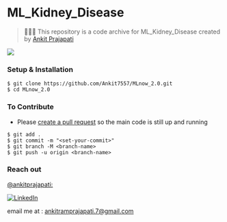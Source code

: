 # ML_Kidney_Disease

> 👩🏻‍💻  This repository is a code archive for ML_Kidney_Disease created by [Ankit Prajapati](https://github.com/Ankit7557)


![](https://img.shields.io/badge/Python-v3.9-informational?style=flat&logo=<LOGO_NAME>&logoColor=white&color=2bbc8a)





### Setup & Installation

```
$ git clone https://github.com/Ankit7557/MLnow_2.0.git
$ cd MLnow_2.0
```

### To Contribute

- Please [create a pull request](https://github.com/Ankit7557/MLnow_2.0/pulls) so the main code is still up and running

```
$ git add .
$ git commit -m "<set-your-commit>"
$ git branch -M <branch-name>
$ git push -u origin <branch-name>
```
### Reach out

[@ankitprajapati:](https://github.com/Ankit7557)

[![LinkedIn][2.2]][2]


[2.2]: https://user-images.githubusercontent.com/26264600/88994287-99226500-d31a-11ea-9a80-a91afd654777.png


[2]: https://www.linkedin.com/in/ankit-prajapati-899a66184/

email me at : ankitramprajapati.7@gmail.com
